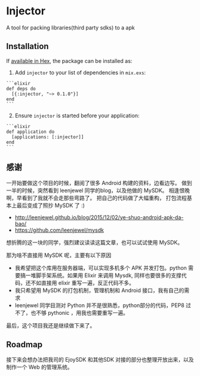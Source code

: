 # Injector

A tool for packing libraries(third party sdks) to a apk

## Installation

If [available in Hex](https://hex.pm/docs/publish), the package can be installed as:

  1. Add `injector` to your list of dependencies in `mix.exs`:

    ```elixir
    def deps do
      [{:injector, "~> 0.1.0"}]
    end
    ```

  2. Ensure `injector` is started before your application:

    ```elixir
    def application do
      [applications: [:injector]]
    end
    ```

## 感谢

一开始要做这个项目的时候，翻阅了很多 Android 构建的资料，边看边写。
做到一半的时候，突然看到 leenjewel 同学的blog，以及他做的 MySDK。
相逢恨晚啊，早看到了我就不会走那些弯路了。 把自己的代码做了大幅重构，
打包流程基本上最后变成了照抄 MySDK 了 :)

* http://leenjewel.github.io/blog/2015/12/02/ye-shuo-android-apk-da-bao/
* https://github.com/leenjewel/mysdk

想折腾的这一块的同学，强烈建议读读这篇文章，也可以试试使用 MySDK。

那为啥不直接用 MySDK 呢，主要有以下原因

* 我希望把这个库用在服务器端，可以实现多机多个 APK 并发打包。python 需要搞一堆脚手架系统。如果用 Elixir 来调用 Mysdk, 同样也要很多的支撑代码，还不如直接用 elixir 重写一遍，反正代码不多。
* 我只希望用 MySDK 的打包机制，管理机制和 Android 接口，我有自己的需求
* leenjewel 同学目测对 Python 并不是很熟悉，python部分的代码，PEP8 过不了，也不够 pythonic ，用我也需要重写一遍。

最后，这个项目我还是继续做下来了。

## Roadmap

接下来会想办法把我司的 EjoySDK 和其他SDK 对接的部分也整理开放出来，以及制作一个 Web 的管理系统。
